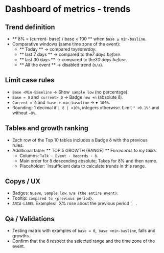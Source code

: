 # Dashboard of metrics - trends

## Trend definition
- ** δ% = (current- base) / base × 100 ** when `base ≥ min-basline`.
- Comparative windows (same time zone of the event):
  - ** Today ** → compared to*yesterday*.
  - ** last 7 days ** → compared to the*7 days before*.
  - ** last 30 days ** → compared to the*30 days before*.
  - ** All the event ** → disabled trend (`n/a`).

## Limit case rules
- `Base <Min-Baseline` → Show` sample low` (no percentage).
- `Base = 0` and` current> 0` → Badge `new +n` (absolute δ).
- `Current = 0` and` base ≥ min-basoline` → `▼ 100%`.
- Rounding: 1 decimal if `| δ | <10%`, integers otherwise. Limit `" <0.1%"` and without `−0%`.

## Tables and growth ranking
- Each row of the Top 10 tables includes a Badge δ with the previous rules.
- Additional table: ** TOP 5 GROWTH (RANGE) ** For*records to my talks*.
  - Columns: `Talk · Event · Records · δ`.
  - Main order for δ descending absolute; Takes for δ% and then name.
  - Placeholder: `Insufficient data to calculate trends in this range.

## Copys / UX
- Badges: `Nuevo`,` Sample low`, `n/a (the entire event)`.
- Tooltip: `compared to {previous period}`.
- `ARIA-LABEL` Examples:` X% rose about the previous period ', `` ``.

## Qa / Validations
- Testing matrix with examples of `base = 0`,` base <min-basline`, falls and growths.
- Confirm that the δ respect the selected range and the time zone of the event.
